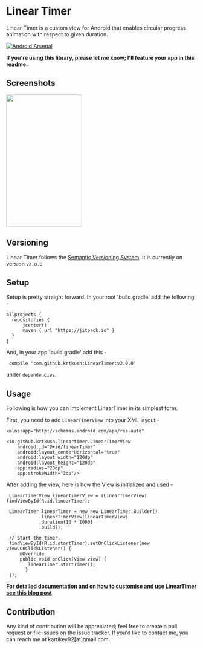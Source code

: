 # Linear Timer

Linear Timer is a custom view for Android that enables circular progress animation with respect to given duration.

[![Android Arsenal](https://img.shields.io/badge/Android%20Arsenal-Linear%20Timer-brightgreen.svg?style=social)](https://android-arsenal.com/details/1/4959)

**If you're using this library, please let me know; I'll feature your app in this readme.**

## Screenshots

<img src="https://github.com/krtkush/LinearTimer/blob/v2.0.0/Screenshots/demo.gif" width="200" height="350" />

## Versioning

Linear Timer follows the [Semantic Versioning System](http://semver.org/).
It is currently on version `v2.0.0`.

## Setup

Setup is pretty straight forward. 
In your root 'build.gradle' add the following - 

    allprojects {
      repositories {
          jcenter()
          maven { url "https://jitpack.io" }
      }
    }
    
And, in your app 'build.gradle' add this - 

     compile 'com.github.krtkush:LinearTimer:v2.0.0'
under `dependencies`.

## Usage

Following is how you can implement LinearTimer in its simplest form.

First, you need to add `LinearTimerView` into your XML layout -

    xmlns:app="http://schemas.android.com/apk/res-auto"

    <io.github.krtkush.lineartimer.LinearTimerView
        android:id="@+id/linearTimer"
        android:layout_centerHorizontal="true"
        android:layout_width="120dp"
        android:layout_height="120dp"
        app:radius="20dp"
        app:strokeWidth="3dp"/>

After adding the view, here is how the View is initialized and used -

     LinearTimerView linearTimerView = (LinearTimerView) findViewById(R.id.linearTimer);

     LinearTimer linearTimer = new new LinearTimer.Builder()
                .linearTimerView(linearTimerView)
                .duration(10 * 1000)
                .build();

     // Start the timer.
     findViewById(R.id.startTimer).setOnClickListener(new View.OnClickListener() {
         @Override
         public void onClick(View view) {
            linearTimer.startTimer();
           }
     });

**For detailed documentation and on how to customise and use LinearTimer [see this blog post](https://krtkush.github.io/2017/02/03/Linear-timer-v2-0-0.html)**

## Contribution

Any kind of contribution will be appreciated; feel free to create a pull request or file issues on the issue tracker. If you'd like to contact me, you can reach me at kartikey92[at]gmail.com.
